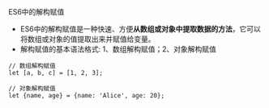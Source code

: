 ES6中的解构赋值
- ES6中的解构赋值是一种快速、方便**从数组或对象中提取数据的方法**，它可以将数组或对象的值提取出来并赋值给变量。
- 解构赋值的基本语法格式: 1、数组解构赋值；2、对象解构赋值
```
// 数组解构赋值
let [a, b, c] = [1, 2, 3];

// 对象解构赋值
let {name, age} = {name: 'Alice', age: 20};
```


